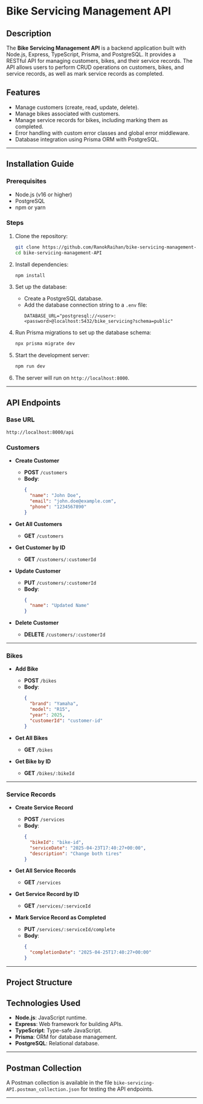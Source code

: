 # Bike Servicing Management API

## Description

The **Bike Servicing Management API** is a backend application built with Node.js, Express, TypeScript, Prisma, and PostgreSQL. It provides a RESTful API for managing customers, bikes, and their service records. The API allows users to perform CRUD operations on customers, bikes, and service records, as well as mark service records as completed.

## Features

- Manage customers (create, read, update, delete).
- Manage bikes associated with customers.
- Manage service records for bikes, including marking them as completed.
- Error handling with custom error classes and global error middleware.
- Database integration using Prisma ORM with PostgreSQL.

---

## Installation Guide

### Prerequisites

- Node.js (v16 or higher)
- PostgreSQL
- npm or yarn

### Steps

1. Clone the repository:

   ```bash
   git clone https://github.com/RanokRaihan/bike-servicing-management-API.git
   cd bike-servicing-management-API
   ```

2. Install dependencies:

   ```bash
   npm install
   ```

3. Set up the database:

   - Create a PostgreSQL database.
   - Add the database connection string to a `.env` file:
     ```
     DATABASE_URL="postgresql://<user>:<password>@localhost:5432/bike_servicing?schema=public"
     ```

4. Run Prisma migrations to set up the database schema:

   ```bash
   npx prisma migrate dev
   ```

5. Start the development server:

   ```bash
   npm run dev
   ```

6. The server will run on `http://localhost:8000`.

---

## API Endpoints

### Base URL

```
http://localhost:8000/api
```

### Customers

- **Create Customer**

  - **POST** `/customers`
  - **Body**:
    ```json
    {
      "name": "John Doe",
      "email": "john.doe@example.com",
      "phone": "1234567890"
    }
    ```

- **Get All Customers**

  - **GET** `/customers`

- **Get Customer by ID**

  - **GET** `/customers/:customerId`

- **Update Customer**

  - **PUT** `/customers/:customerId`
  - **Body**:
    ```json
    {
      "name": "Updated Name"
    }
    ```

- **Delete Customer**
  - **DELETE** `/customers/:customerId`

---

### Bikes

- **Add Bike**

  - **POST** `/bikes`
  - **Body**:
    ```json
    {
      "brand": "Yamaha",
      "model": "R15",
      "year": 2025,
      "customerId": "customer-id"
    }
    ```

- **Get All Bikes**

  - **GET** `/bikes`

- **Get Bike by ID**
  - **GET** `/bikes/:bikeId`

---

### Service Records

- **Create Service Record**

  - **POST** `/services`
  - **Body**:
    ```json
    {
      "bikeId": "bike-id",
      "serviceDate": "2025-04-23T17:40:27+00:00",
      "description": "Change both tires"
    }
    ```

- **Get All Service Records**

  - **GET** `/services`

- **Get Service Record by ID**

  - **GET** `/services/:serviceId`

- **Mark Service Record as Completed**
  - **PUT** `/services/:serviceId/complete`
  - **Body**:
    ```json
    {
      "completionDate": "2025-04-25T17:40:27+00:00"
    }
    ```

---

## Project Structure

## Technologies Used

- **Node.js**: JavaScript runtime.
- **Express**: Web framework for building APIs.
- **TypeScript**: Type-safe JavaScript.
- **Prisma**: ORM for database management.
- **PostgreSQL**: Relational database.

---

## Postman Collection

A Postman collection is available in the file `bike-servicing-API.postman_collection.json` for testing the API endpoints.

---
